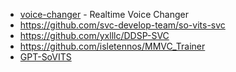- [voice-changer](https://github.com/w-okada/voice-changer) - Realtime Voice Changer
- https://github.com/svc-develop-team/so-vits-svc
- https://github.com/yxlllc/DDSP-SVC
- https://github.com/isletennos/MMVC_Trainer
- [GPT-SoVITS](https://github.com/RVC-Boss/GPT-SoVITS/issues/639)